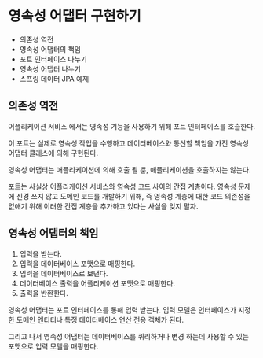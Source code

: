 # 영속성 어댑터 구현하기

  - 의존성 역전
  - 영속성 어댑터의 책임
  - 포트 인터페이스 나누기
  - 영속성 어댑터 나누기
  - 스프링 데이터 JPA 예제
  
  
  ## 의존성 역전
  
  어플리케이션 서비스 에서는 영속성 기능을 사용하기 위해 포트 인터페이스를 호출한다.
  
  이 포트는 실제로 영속성 작업을 수행하고 데이터베이스와 통신할 책임을 가진 영속성 어댑터 클래스에 의해 구현된다.
  
  영속성 어댑터는 애플리케이션에 의해 호출 될 뿐, 애플리케이션을 호출하지는 않는다.
  
  포트는 사실상 어플리케이션 서비스와 영속성 코드 사이의 간접 계층이다. 영속성 문제에 신경 쓰지 않고 도메인 코드를 개발하기 위해, 즉 영속성 계층에 대한 코드 의존성을 없애기 위해 이러한 간접 계층을 추가하고 있다는 사실을 잊지 말자. 
  
  
  
  
  ## 영속성 어댑터의 책임
  
  1. 입력을 받는다.
  2. 입력을 데이터베이스 포맷으로 매핑한다.
  3. 입력을 데이터베이스로 보낸다.
  4. 데이터베이스 출력을 어플리케이션 포맷으로 매핑한다.
  5. 출력을 반환한다.


  영속성 어댑터는 포트 인터페이스를 통해 입력 받는다. 입력 모델은 인터페이스가 지정한 도메인 엔티티나 특정 데이터베이스 연산 전용 객체가 된다.
  
  그리고 나서 영속성 어댑터는 데이터베이스를 쿼리하거나 변경 하는데 사용할 수 있는 포맷으로 입력 모델을 매핑한다. 
